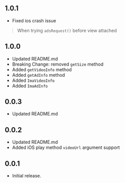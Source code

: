 ## 1.0.1
- Fixed ios crash issue
> When trying `adsRequest()` before view attached


## 1.0.0
- Updated README.md
- Breaking Change: removed `getSize` method
- Added `getVideoInfo` method
- Added `getAdInfo` method
- Added `ImaVideoInfo`
- Added `ImaAdInfo`

## 0.0.3
- Updated README.md

## 0.0.2
- Updated README.md
- Added iOS play method `videoUrl` argument support

## 0.0.1
- Initial release.
